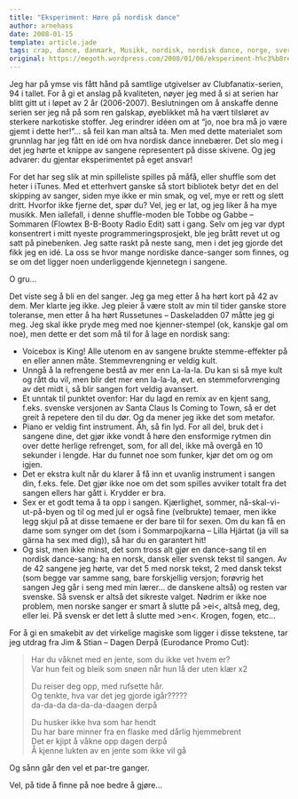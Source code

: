 ```yaml
---
title: "Eksperiment: Høre på nordisk dance"
author: arnehass
date: 2008-01-15
template: article.jade
tags: crap, dance, danmark, Musikk, nordisk, nordisk dance, norge, sverige
original: https://megoth.wordpress.com/2008/01/06/eksperiment-h%c3%b8re-pa-nordisk-dance/
---
```


<p>Jeg har på ymse vis fått hånd på samtlige utgivelser av Clubfanatix-serien, 94 i tallet. For å gi et anslag på kvaliteten, nøyer jeg med å si at serien har blitt gitt ut i løpet av 2 år (2006-2007). Beslutningen om å anskaffe denne serien ser jeg nå på som ren galskap, øyeblikket må ha vært tilsløret av sterkere narkotiske stoffer. Jeg erindrer idéen om at “jo, noe bra må jo være gjemt i dette her!”… så feil kan man altså ta. Men med dette materialet som grunnlag har jeg fått en idé om hva nordisk dance innebærer. Det slo meg i det jeg hørte et knippe av sangene representert på disse skivene. Og jeg advarer: du gjentar eksperimentet på eget ansvar!</p>
<span class="more"></span>
<p>For det har seg slik at min spilleliste spilles på måfå, eller shuffle som det heter i iTunes. Med et etterhvert ganske så stort bibliotek betyr det en del skipping av sanger, siden mye ikke er min smak, og vel, mye er rett og slett dritt. Hvorfor ikke fjerne det, spør du? Vel, jeg er lat, og jeg liker å ha mye musikk. Men iallefall, i denne shuffle-moden ble Tobbe og Gabbe – Sommaren (Flowtex B-B-Booty Radio Edit) satt i gang. Selv om jeg var dypt konsentrert i mitt nyeste programmeringsprosjekt, ble jeg brått revet ut og satt på pinebenken. Jeg satte raskt på neste sang, men i det jeg gjorde det fikk jeg en idé. La oss se hvor mange nordiske dance-sanger som finnes, og se om det ligger noen underliggende kjennetegn i sangene.</p>
<p>O gru…</p>
<p>Det viste seg å bli en del sanger. Jeg ga meg etter å ha hørt kort på 42 av dem. Mer klarte jeg ikke. Jeg pleier å være stolt av min til tider ganske store toleranse, men etter å ha hørt Russetunes – Daskeladden 07 måtte jeg gi meg. Jeg skal ikke pryde meg med noe kjenner-stempel (ok, kanskje gal om noe), men dette er det som må til for å lage en nordisk sang:</p>
<ul>
<li>Voicebox is King! Alle utenom en av sangene brukte stemme-effekter på en eller annen måte. Stemmevrengning er veldig kult.</li>
<li>Unngå å la refrengene bestå av mer enn La-la-la. Du kan si så mye kult og rått du vil, men blir det mer enn la-la-la, evt. en stemmeforvrenging av det midt i, så blir sangen fort veldig avansert.</li>
<li>Et unntak til punktet ovenfor: Har du lagd en remix av en kjent sang, f.eks. svenske versjonen av Santa Claus Is Coming to Town, så er det greit å repetere den til du dør. Og da mener jeg ikke det som metafor.</li>
<li>Piano er veldig fint instrument. Åh, så fin lyd. For all del, bruk det i sangene dine, det gjør ikke vondt å høre den ensformige rytmen din over dette herlige refrenget, som, for all del, ikke må overgå en 10 sekunder i lengde. Har du funnet noe som funker, kjør det om og om igjen.</li>
<li>Det er ekstra kult når du klarer å få inn et uvanlig instrument i sangen din, f.eks. fele. Det gjør ikke noe om det som spilles avviker totalt fra det sangen ellers har gått i. Krydder er bra.</li>
<li>Sex er et godt tema å ta opp i sangen. Kjærlighet, sommer, nå-skal-vi-ut-på-byen og til og med jul er også fine (velbrukte) temaer, men ikke legg skjul på at disse temaene er der bare til for sexen. Om du kan få en dame som synger om det (som i Sommarpojkarna – Lilla Hjärtat (ja vill sa gärna ha sex med dig)), så har du en garantert hit!</li>
<li>Og sist, men ikke minst, det som tross alt gjør en dance-sang til en nordisk dance-sang: ha en norsk, dansk eller svensk tekst til sangen. Av de 42 sangene jeg hørte, var det 5 med norsk tekst, 2 med dansk tekst (som begge var samme sang, bare forskjellig versjon; forøvrig het sangen Jeg går i seng med min lærer… de danskene altså) og resten var svenske. Så svensk er altså det sikreste valget. Nødrim er ikke noe problem, men norske sanger er smart å slutte på &gt;ei&lt;, altså meg, deg, eller lei. På svensk er det lett å slutte med &gt;en&lt;. Krogen, fogen, etc…</li>
</ul>
<p>For å gi en smakebit av det virkelige magiske som ligger i disse tekstene, tar jeg utdrag fra Jim &amp; Stian – Dagen Derpå (Eurodance Promo Cut):</p>
<blockquote><p>Har du våknet med en jente, som du ikke vet hvem er?<br>
Var hun feit og bleik som snøen når hun lå der uten klær x2</p>
<p>Du reiser deg opp, med rufsette hår.<br>
Og tenkte, hva var det jeg gjorde igår?????<br>
da-da-da da-da-da-daagen derpå</p>
<p>Du husker ikke hva som har hendt<br>
Du har bare minner fra en flaske med dårlig hjemmebrent<br>
Det er kjipt å våkne opp dagen derpå<br>
Å kjenne lukten av en jente som ikke vil gå</p></blockquote>
<p>Og sånn går den vel et par-tre ganger.</p>
<p>Vel, på tide å finne på noe bedre å gjøre…</p>
